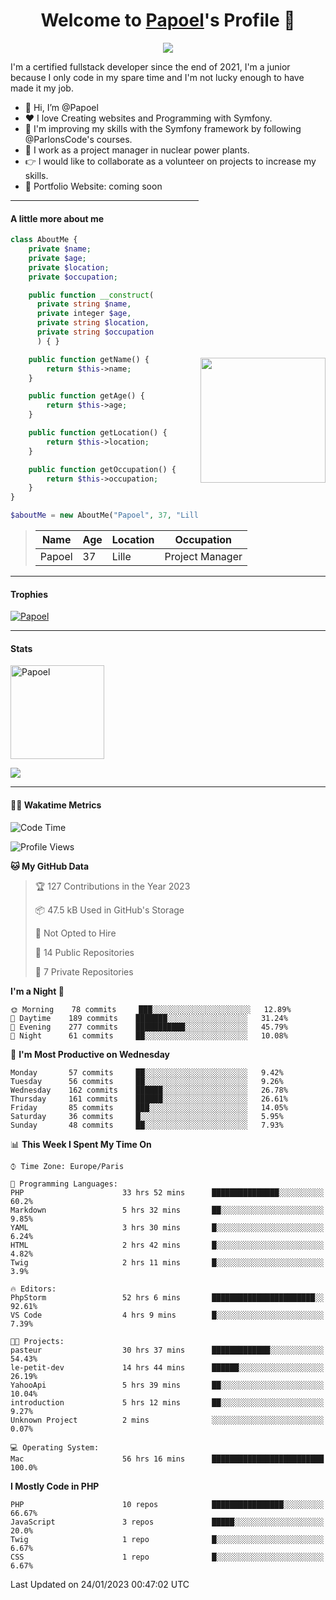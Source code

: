 <p align="center">
  <h1 align="center">Welcome to <a href="https://github.com/Papoel">Papoel</a>'s Profile 👋</h1>
</p>
<p align="center">
  <a align="center" href="https://github.com/DenverCoder1/readme-typing-svg"><img src="https://readme-typing-svg.herokuapp.com?&font=IBM+Plex+Sans&color=F72EE2&size=25&lines=Welcome+to+my+GitHub+Profile!;I'm+a+Junior+.+.+.;I'm+a+backend+developer;I'm+a+in+love+with+Symfony" /></a>
</p>
<p>I'm a certified fullstack developer since the end of 2021, I'm a junior because I only code in my spare time and I'm not lucky enough to have made it my job.
</p>

<div>
  <ul align="left">
    <li>👋 Hi, I’m @Papoel</li>
    <li>❤️ I love Creating websites and Programming with Symfony.</li>
    <li>🌱 I'm improving my skills with the Symfony framework by following @ParlonsCode's courses.</li>
    <li>💼 I work as a project manager in nuclear power plants.</li>
    <li>👉 I would like to collaborate as a volunteer on projects to increase my skills.</li>
    <li>🧐 Portfolio Website: coming soon</li>
  </ul>

<img align="right" style="width:200px; margin-top:50%; display:block;" src="https://media.giphy.com/media/M9gbBd9nbDrOTu1Mqx/giphy.gif">
</div>

---
#### A little more about me
```php
class AboutMe {
    private $name;
    private $age;
    private $location;
    private $occupation;

    public function __construct(
      private string $name, 
      private integer $age, 
      private string $location, 
      private string $occupation
      ) { }

    public function getName() {
        return $this->name;
    }

    public function getAge() {
        return $this->age;
    }

    public function getLocation() {
        return $this->location;
    }

    public function getOccupation() {
        return $this->occupation;
    }
}

$aboutMe = new AboutMe("Papoel", 37, "Lille", "Project Manager");
```
>| Name     | Age | Location   | Occupation     |
>|----------|-----|------------|----------------|
>| Papoel   | 37  | Lille      | Project Manager|

---
#### Trophies

<p align="left">
  <a href="https://github.com/Papoel/github-profile-trophy">
    <img src="https://github-profile-trophy.vercel.app/?username=Papoel&row=2&column=6&theme=onedark&column=8&no-frame=false&no-bg=false" 
         alt="Papoel">
  </a>
</p>

---
#### Stats
<p align="left">
  <img align="center" height="150em" src="https://github-readme-streak-stats.herokuapp.com/?user=Papoel&theme=onedark" alt="Papoel" />
</p>

<p>
<!-- GitHub Stats -->
<picture>
  <source 
    srcset="https://github-readme-stats.vercel.app/api?username=papoel&show_icons=true&theme=dark"
    media="(prefers-color-scheme: dark)"
  />
  <source
    srcset="https://github-readme-stats.vercel.app/api?username=papoel&show_icons=true"
    media="(prefers-color-scheme: light), (prefers-color-scheme: no-preference)"
  />
  <img src="https://github-readme-stats.vercel.app/api?username=papoel&show_icons=true" />
</picture>
</p>

----
####  🧑‍💻 Wakatime Metrics
<!--START_SECTION:waka-->
![Code Time](http://img.shields.io/badge/Code%20Time-2%2C950%20hrs%208%20mins-blue)

![Profile Views](http://img.shields.io/badge/Profile%20Views-291-blue)

**🐱 My GitHub Data** 

> 🏆 127 Contributions in the Year 2023
 > 
> 📦 47.5 kB Used in GitHub's Storage 
 > 
> 🚫 Not Opted to Hire
 > 
> 📜 14 Public Repositories 
 > 
> 🔑 7 Private Repositories  
 > 
**I'm a Night 🦉** 

```text
🌞 Morning    78 commits     ███░░░░░░░░░░░░░░░░░░░░░░   12.89% 
🌆 Daytime    189 commits    ███████░░░░░░░░░░░░░░░░░░   31.24% 
🌃 Evening    277 commits    ███████████░░░░░░░░░░░░░░   45.79% 
🌙 Night      61 commits     ██░░░░░░░░░░░░░░░░░░░░░░░   10.08%

```
📅 **I'm Most Productive on Wednesday** 

```text
Monday       57 commits     ██░░░░░░░░░░░░░░░░░░░░░░░   9.42% 
Tuesday      56 commits     ██░░░░░░░░░░░░░░░░░░░░░░░   9.26% 
Wednesday    162 commits    ██████░░░░░░░░░░░░░░░░░░░   26.78% 
Thursday     161 commits    ██████░░░░░░░░░░░░░░░░░░░   26.61% 
Friday       85 commits     ███░░░░░░░░░░░░░░░░░░░░░░   14.05% 
Saturday     36 commits     █░░░░░░░░░░░░░░░░░░░░░░░░   5.95% 
Sunday       48 commits     ██░░░░░░░░░░░░░░░░░░░░░░░   7.93%

```


📊 **This Week I Spent My Time On** 

```text
⌚︎ Time Zone: Europe/Paris

💬 Programming Languages: 
PHP                      33 hrs 52 mins      ███████████████░░░░░░░░░░   60.2% 
Markdown                 5 hrs 32 mins       ██░░░░░░░░░░░░░░░░░░░░░░░   9.85% 
YAML                     3 hrs 30 mins       █░░░░░░░░░░░░░░░░░░░░░░░░   6.24% 
HTML                     2 hrs 42 mins       █░░░░░░░░░░░░░░░░░░░░░░░░   4.82% 
Twig                     2 hrs 11 mins       █░░░░░░░░░░░░░░░░░░░░░░░░   3.9%

🔥 Editors: 
PhpStorm                 52 hrs 6 mins       ███████████████████████░░   92.61% 
VS Code                  4 hrs 9 mins        █░░░░░░░░░░░░░░░░░░░░░░░░   7.39%

🐱‍💻 Projects: 
pasteur                  30 hrs 37 mins      █████████████░░░░░░░░░░░░   54.43% 
le-petit-dev             14 hrs 44 mins      ██████░░░░░░░░░░░░░░░░░░░   26.19% 
YahooApi                 5 hrs 39 mins       ██░░░░░░░░░░░░░░░░░░░░░░░   10.04% 
introduction             5 hrs 12 mins       ██░░░░░░░░░░░░░░░░░░░░░░░   9.27% 
Unknown Project          2 mins              ░░░░░░░░░░░░░░░░░░░░░░░░░   0.07%

💻 Operating System: 
Mac                      56 hrs 16 mins      █████████████████████████   100.0%

```

**I Mostly Code in PHP** 

```text
PHP                      10 repos            ████████████████░░░░░░░░░   66.67% 
JavaScript               3 repos             █████░░░░░░░░░░░░░░░░░░░░   20.0% 
Twig                     1 repo              █░░░░░░░░░░░░░░░░░░░░░░░░   6.67% 
CSS                      1 repo              █░░░░░░░░░░░░░░░░░░░░░░░░   6.67%

```



 Last Updated on 24/01/2023 00:47:02 UTC
<!--END_SECTION:waka-->

